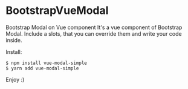 # BootstrapVueModal



Bootstrap Modal on Vue component 
It's a vue component of Bootstrap Modal.
Include a slots, that you can override them and write your code inside.


Install:
```
$ npm install vue-modal-simple
$ yarn add vue-modal-simple

```

Enjoy :)

